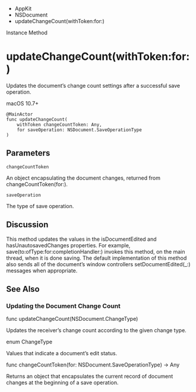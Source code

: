 

- AppKit
- NSDocument
-  updateChangeCount(withToken:for:) 

Instance Method

# updateChangeCount(withToken:for:)

Updates the document’s change count settings after a successful save operation.

macOS 10.7+

``` source
@MainActor
func updateChangeCount(
    withToken changeCountToken: Any,
    for saveOperation: NSDocument.SaveOperationType
)
```

## Parameters 

`changeCountToken`  

An object encapsulating the document changes, returned from changeCountToken(for:).

`saveOperation`  

The type of save operation.

## Discussion

This method updates the values in the isDocumentEdited and hasUnautosavedChanges properties. For example, save(to:ofType:for:completionHandler:) invokes this method, on the main thread, when it is done saving. The default implementation of this method also sends all of the document’s window controllers setDocumentEdited(_:) messages when appropriate.

## See Also

### Updating the Document Change Count

func updateChangeCount(NSDocument.ChangeType)

Updates the receiver’s change count according to the given change type.

enum ChangeType

Values that indicate a document’s edit status.

func changeCountToken(for: NSDocument.SaveOperationType) -> Any

Returns an object that encapsulates the current record of document changes at the beginning of a save operation.

